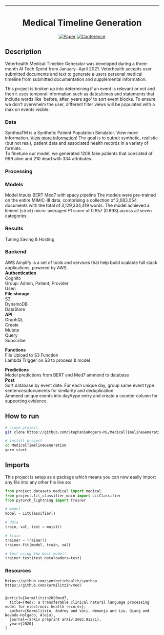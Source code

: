 
 
---

<div align="center">    
 
# Medical Timeline Generation    

[![Paper](http://img.shields.io/badge/paper-arxiv.1001.2234-B31B1B.svg)](https://www.nature.com/articles/nature14539)
[![Conference](http://img.shields.io/badge/NeurIPS-2019-4b44ce.svg)](https://papers.nips.cc/book/advances-in-neural-information-processing-systems-31-2018)

<!--
ARXIV   
[![Paper](http://img.shields.io/badge/arxiv-math.co:1480.1111-B31B1B.svg)](https://www.nature.com/articles/nature14539)
-->
</div>
 
## Description   
Veterhealth Medical Timeline Generator was developed during a three-month AI Tech Sprint from January- April 2021.  Veterhealth accepts user submitted documents and text to generate a users personal medical timeline from submitted documentation and supplemental information.  

This project is broken up into determining if an event is relevant or not and then it uses temporal information such as dates/times and statements that include words like 'before, after, years ago' to sort event blocks.  To ensure we don't overwhelm the user, different filter views will be populated with a max on events visible.   


### Data
SyntheaTM is a Synthetic Patient Population Simulator. View more information. [View more information!](https://github.com/synthetichealth/synthea.com) The goal is to output synthetic, realistic (but not real), patient data and associated health records in a variety of formats.  
To finetune our model, we generated 1209 fake patients that consisted of 999 alive and 210 dead with 334 attributes.
### Processing

### Models
Model Inputs
BERT
Med7 with spacy pipeline
The models were pre-trained on the entire MIMIC-III data, comprising a collection of 2,083,054 documents with the total of 3,129,334,419 words. The model achieved a lenient (strict) micro-averaged F1 score of 0.957 (0.893) across all seven categories.
### Results
Tuning
Saving & Hosting

### Backend  
AWS Amplify is a set of tools and services that help build scalable full stack applications, powered by AWS.  
**Authentication**  
Cognito  
Group: Admin, Patient, Provider  
User:  
**File storage**  
S3  
DynamoDB  
DataStore  
**API**  
GraphQL  
Create  
Mutate  
Query  
Subscribe  

**Functions**  
File Upload to S3 Function  
Lambda Trigger on S3 to process & model  

**Predictions**  
Model predictions from BERT and Med7 ammend to database  
**Post**  
Sort database by event date.
For each unique day, group same event type sentences/documents for similarity and deduplication.  
Ammend unique events into day/type entry and create a counter column for supporting evidence.


## How to run   
  
```bash
# clone project   
git clone https://github.com/StephanieRogers-ML/MedicalTimelineGeneration

# install project   
cd MedicalTimelineGeneration 
yarn start
 ```   

## Imports
This project is setup as a package which means you can now easily import any file into any other file like so:
```python
from project.datasets.medical import medical
from project.lit_classifier_main import LitClassifier
from pytorch_lightning import Trainer

# model
model = LitClassifier()

# data
train, val, test = mnist()

# train
trainer = Trainer()
trainer.fit(model, train, val)

# test using the best model!
trainer.test(test_dataloaders=test)
```

### Resources    
```
https://github.com/synthetichealth/synthea
https://github.com/kormilitzin/med7


@article{kormilitzin2020med7,
  title={Med7: a transferable clinical natural language processing model for electronic health records},
  author={Kormilitzin, Andrey and Vaci, Nemanja and Liu, Qiang and Nevado-Holgado, Alejo},
  journal={arXiv preprint arXiv:2003.01271},
  year={2020}
}
```   
